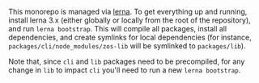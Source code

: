 This monorepo is managed via [lerna](https://lernajs.io/). To get everything up
and running, install lerna 3.x (either globally or locally from the root of the
repository), and run `lerna bootstrap`. This will compile all packages, install
all dependencies, and create symlinks for local dependencies (for instance,
`packages/cli/node_modules/zos-lib` will be symlinked to `packages/lib`).

Note that, since `cli` and `lib` packages need to be precompiled, for any
change in `lib` to impact `cli` you'll need to run a new `lerna bootstrap`.

